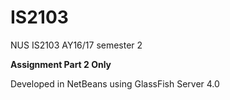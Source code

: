 # IS2103
NUS IS2103 AY16/17 semester 2

**Assignment Part 2 Only**

Developed in NetBeans using GlassFish Server 4.0

